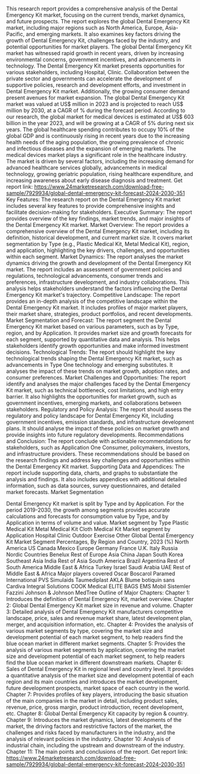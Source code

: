 This research report provides a comprehensive analysis of the Dental Emergency Kit market, focusing on the current trends, market dynamics, and future prospects. The report explores the global Dental Emergency Kit market, including major regions such as North America, Europe, Asia-Pacific, and emerging markets. It also examines key factors driving the growth of Dental Emergency Kit, challenges faced by the industry, and potential opportunities for market players.
The global Dental Emergency Kit market has witnessed rapid growth in recent years, driven by increasing environmental concerns, government incentives, and advancements in technology. The Dental Emergency Kit market presents opportunities for various stakeholders, including Hospital, Clinic. Collaboration between the private sector and governments can accelerate the development of supportive policies, research and development efforts, and investment in Dental Emergency Kit market. Additionally, the growing consumer demand present avenues for market expansion.
The global Dental Emergency Kit market was valued at US$ million in 2023 and is projected to reach US$ million by 2030, at a CAGR of % during the forecast period.
According to our research, the global market for medical devices is estimated at US$ 603 billion in the year 2023, and will be growing at a CAGR of 5% during next six years. The global healthcare spending contributes to occupy 10% of the global GDP and is continuously rising in recent years due to the increasing health needs of the aging population, the growing prevalence of chronic and infectious diseases and the expansion of emerging markets. The medical devices market plays a significant role in the healthcare industry. The market is driven by several factors, including the increasing demand for advanced healthcare services globally, advancements in medical technology, growing geriatric population, rising healthcare expenditure, and increasing awareness about early disease diagnosis and treatment.
Get report link: https://www.24marketresearch.com/download-free-sample/7929934/global-dental-emergency-kit-forecast-2024-2030-351 
Key Features:
The research report on the Dental Emergency Kit market includes several key features to provide comprehensive insights and facilitate decision-making for stakeholders.
Executive Summary: The report provides overview of the key findings, market trends, and major insights of the Dental Emergency Kit market.
Market Overview: The report provides a comprehensive overview of the Dental Emergency Kit market, including its definition, historical development, and current market size. It covers market segmentation by Type (e.g., Plastic Medical Kit, Metal Medical Kit), region, and application, highlighting the key drivers, challenges, and opportunities within each segment.
Market Dynamics: The report analyses the market dynamics driving the growth and development of the Dental Emergency Kit market. The report includes an assessment of government policies and regulations, technological advancements, consumer trends and preferences, infrastructure development, and industry collaborations. This analysis helps stakeholders understand the factors influencing the Dental Emergency Kit market's trajectory.
Competitive Landscape: The report provides an in-depth analysis of the competitive landscape within the Dental Emergency Kit market. It includes profiles of major market players, their market share, strategies, product portfolios, and recent developments.
Market Segmentation and Forecast: The report segment the Dental Emergency Kit market based on various parameters, such as by Type, region, and by Application. It provides market size and growth forecasts for each segment, supported by quantitative data and analysis. This helps stakeholders identify growth opportunities and make informed investment decisions.
Technological Trends: The report should highlight the key technological trends shaping the Dental Emergency Kit market, such as advancements in Type One technology and emerging substitutes. It analyses the impact of these trends on market growth, adoption rates, and consumer preferences.
Market Challenges and Opportunities: The report identify and analyses the major challenges faced by the Dental Emergency Kit market, such as technical bottleneck, cost limitations, and high entry barrier. It also highlights the opportunities for market growth, such as government incentives, emerging markets, and collaborations between stakeholders.
Regulatory and Policy Analysis: The report should assess the regulatory and policy landscape for Dental Emergency Kit, including government incentives, emission standards, and infrastructure development plans. It should analyse the impact of these policies on market growth and provide insights into future regulatory developments.
Recommendations and Conclusion: The report conclude with actionable recommendations for stakeholders, such as Application One Consumer, policymakers, investors, and infrastructure providers. These recommendations should be based on the research findings and address key challenges and opportunities within the Dental Emergency Kit market.
Supporting Data and Appendices: The report include supporting data, charts, and graphs to substantiate the analysis and findings. It also includes appendices with additional detailed information, such as data sources, survey questionnaires, and detailed market forecasts.
Market Segmentation

Dental Emergency Kit market is split by Type and by Application. For the period 2019-2030, the growth among segments provides accurate calculations and forecasts for consumption value by Type, and by Application in terms of volume and value.
Market segment by Type
Plastic Medical Kit
Metal Medical Kit
Cloth Medical Kit
Market segment by Application
Hospital
Clinic
Outdoor Exercise
Other
Global Dental Emergency Kit Market Segment Percentages, By Region and Country, 2023 (%)
North America
US
Canada
Mexico
Europe
Germany
France
U.K.
Italy
Russia
Nordic Countries
Benelux
Rest of Europe
Asia
China
Japan
South Korea
Southeast Asia
India
Rest of Asia
South America
Brazil
Argentina
Rest of South America
Middle East & Africa
Turkey
Israel
Saudi Arabia
UAE
Rest of Middle East & Africa
Major players covered
Oscar Boscarol
Paramed International
PVS
Simulaids
Taumediplast
AKLA
Blume
botiquin sans
Cardiva Integral Solutions
COOK Medical
ELITE BAGS
EMS Mobil Sistemler
Fazzini
Johnson & Johnson
MedTree
Outline of Major Chapters:
Chapter 1: Introduces the definition of Dental Emergency Kit, market overview.
Chapter 2: Global Dental Emergency Kit market size in revenue and volume.
Chapter 3: Detailed analysis of Dental Emergency Kit manufacturers competitive landscape, price, sales and revenue market share, latest development plan, merger, and acquisition information, etc.
Chapter 4: Provides the analysis of various market segments by type, covering the market size and development potential of each market segment, to help readers find the blue ocean market in different market segments.
Chapter 5: Provides the analysis of various market segments by application, covering the market size and development potential of each market segment, to help readers find the blue ocean market in different downstream markets.
Chapter 6: Sales of Dental Emergency Kit in regional level and country level. It provides a quantitative analysis of the market size and development potential of each region and its main countries and introduces the market development, future development prospects, market space of each country in the world.
Chapter 7: Provides profiles of key players, introducing the basic situation of the main companies in the market in detail, including product sales, revenue, price, gross margin, product introduction, recent development, etc.
Chapter 8: Global Dental Emergency Kit capacity by region & country.
Chapter 9: Introduces the market dynamics, latest developments of the market, the driving factors and restrictive factors of the market, the challenges and risks faced by manufacturers in the industry, and the analysis of relevant policies in the industry.
Chapter 10: Analysis of industrial chain, including the upstream and downstream of the industry.
Chapter 11: The main points and conclusions of the report.
Get report link: https://www.24marketresearch.com/download-free-sample/7929934/global-dental-emergency-kit-forecast-2024-2030-351 
